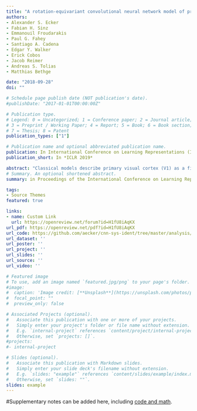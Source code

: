 ```yaml
---
title: "A rotation-equivariant convolutional neural network model of primary visual cortex"
authors:
- Alexander S. Ecker
- Fabian H. Sinz
- Emmanouil Froudarakis
- Paul G. Fahey
- Santiago A. Cadena
- Edgar Y. Walker
- Erick Cobos
- Jacob Reimer
- Andreas S. Tolias
- Matthias Bethge

date: "2018-09-28"
doi: ""

# Schedule page publish date (NOT publication's date).
#publishDate: "2017-01-01T00:00:00Z"

# Publication type.
# Legend: 0 = Uncategorized; 1 = Conference paper; 2 = Journal article;
# 3 = Preprint / Working Paper; 4 = Report; 5 = Book; 6 = Book section;
# 7 = Thesis; 8 = Patent
publication_types: ["1"]

# Publication name and optional abbreviated publication name.
publication: In International Conference on Learning Representations (ICLR 2019)
publication_short: In *ICLR 2019*

abstract: "Classical models describe primary visual cortex (V1) as a filter bank of orientation-selective linear-nonlinear (LN) or energy models, but these models fail to predict neural responses to natural stimuli accurately. Recent work shows that models based on convolutional neural networks (CNNs) lead to much more accurate predictions, but it remains unclear which features are extracted by V1 neurons beyond orientation selectivity and phase invariance. Here we work towards systematically studying V1 computations by categorizing neurons into groups that perform similar computations. We present a framework to identify common features independent of individual neurons' orientation selectivity by using a rotation-equivariant convolutional neural network, which automatically extracts every feature at multiple different orientations. We fit this model to responses of a population of 6000 neurons to natural images recorded in mouse primary visual cortex using two-photon imaging. We show that our rotation-equivariant network not only outperforms a regular CNN with the same number of feature maps, but also reveals a number of common features shared by many V1 neurons, which deviate from the typical textbook idea of V1 as a bank of Gabor filters. Our findings are a first step towards a powerful new tool to study the nonlinear computations in V1."
# Summary. An optional shortened abstract.
summary: in Proceedings of the International Conference on Learning Representations (ICLR 2019)

tags:
- Source Themes
featured: true

links:
- name: Custom Link
  url: https://openreview.net/forum?id=H1fU8iAqKX
url_pdf: https://openreview.net/pdf?id=H1fU8iAqKX
url_code: https://github.com/aecker/cnn-sys-ident/tree/master/analysis/iclr2019
url_dataset: ''
url_poster: ''
url_project: ''
url_slides: ''
url_source: ''
url_video: ''

# Featured image
# To use, add an image named `featured.jpg/png` to your page's folder. 
#image:
#  caption: 'Image credit: [**Unsplash**](https://unsplash.com/photos/pLCdAaMFLTE)'
#  focal_point: ""
#  preview_only: false

# Associated Projects (optional).
#   Associate this publication with one or more of your projects.
#   Simply enter your project's folder or file name without extension.
#   E.g. `internal-project` references `content/project/internal-project/index.md`.
#   Otherwise, set `projects: []`.
#projects:
#- internal-project

# Slides (optional).
#   Associate this publication with Markdown slides.
#   Simply enter your slide deck's filename without extension.
#   E.g. `slides: "example"` references `content/slides/example/index.md`.
#   Otherwise, set `slides: ""`.
slides: example
---
```

<!--
{{% alert note %}}
Click the *Cite* button above to demo the feature to enable visitors to import publication metadata into their reference management software.
{{% /alert %}}

{{% alert note %}}
Click the *Slides* button above to demo Academic's Markdown slides feature.
{{% /alert %}}
-->

#Supplementary notes can be added here, including [code and math](https://sourcethemes.com/academic/docs/writing-markdown-latex/).
